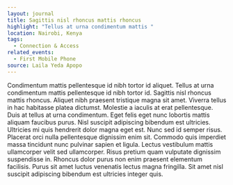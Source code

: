 ```yaml
---
layout: journal
title: Sagittis nisl rhoncus mattis rhoncus
highlight: "Tellus at urna condimentum mattis "
location: Nairobi, Kenya
tags:
  - Connection & Access
related_events:
  - First Mobile Phone
source: Laila Yeda Apopo
---
```

Condimentum mattis pellentesque id nibh tortor id aliquet. Tellus at urna condimentum mattis pellentesque id nibh tortor id. Sagittis nisl rhoncus mattis rhoncus. Aliquet nibh praesent tristique magna sit amet. Viverra tellus in hac habitasse platea dictumst. Molestie a iaculis at erat pellentesque. Duis at tellus at urna condimentum. Eget felis eget nunc lobortis mattis aliquam faucibus purus. Nisl suscipit adipiscing bibendum est ultricies. Ultricies mi quis hendrerit dolor magna eget est. Nunc sed id semper risus. Placerat orci nulla pellentesque dignissim enim sit. Commodo quis imperdiet massa tincidunt nunc pulvinar sapien et ligula. Lectus vestibulum mattis ullamcorper velit sed ullamcorper. Risus pretium quam vulputate dignissim suspendisse in. Rhoncus dolor purus non enim praesent elementum facilisis. Purus sit amet luctus venenatis lectus magna fringilla. Sit amet nisl suscipit adipiscing bibendum est ultricies integer quis.